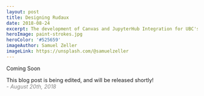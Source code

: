 ```yaml
---
layout: post
title: Designing Rudaux
date: 2018-08-24
excerpt: The development of Canvas and JupyterHub Integration for UBC's Data Science 100.
heroImage: paint-strokes.jpg
heroColor: '#525659'
imageAuthor: Samuel Zeller
imageLink: https://unsplash.com/@samuelzeller
---
```


<!-- close content tag -->
</div>

<!-- resume content tag -->
<div class="content">

<article class="message">
  <div class="message-header">
    <p>Coming Soon</p>
  </div>
  <div class="message-body">
    <p>
      This blog post is being edited, and will be released shortly!
      <br>
      <em style="color: #888;"> - August 20th, 2018</em>
    </p>
  </div>
</article>
